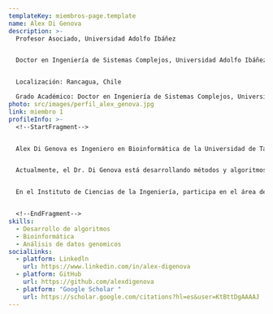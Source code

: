 ```yaml
---
templateKey: miembros-page.template
name: Alex Di Genova
description: >-
  Profesor Asociado, Universidad Adolfo Ibáñez


  Doctor en Ingeniería de Sistemas Complejos, Universidad Adolfo Ibáñez


  Localización: Rancagua, Chile

  Grado Académico: Doctor en Ingeniería de Sistemas Complejos, Universidad Adolfo Ibáñez
photo: src/images/perfil_alex_genova.jpg
link: miembro 1
profileInfo: >-
  <!--StartFragment-->


  Alex Di Genova es Ingeniero en Bioinformática de la Universidad de Talca y Doctor en Ingeniería de Sistemas Complejos de la Universidad Adolfo Ibáñez. Su línea de investigación se centra en el desarrollo de nuevos algoritmos para el análisis de datos genómicos. Ha publicado más de 30 artículos científicos en revistas ISI y ha participado en proyectos genómicos tanto nacionales como internacionales.


  Actualmente, el Dr. Di Genova está desarrollando métodos y algoritmos computacionales para caracterizar reordenamientos genómicos en distintos tipos de cáncer humano, con el objetivo de comprender cómo estos procesos mutacionales contribuyen a la progresión y evolución de esta enfermedad.


  En el Instituto de Ciencias de la Ingeniería, participa en el área de Biología Computacional y Biotecnología.


  <!--EndFragment-->
skills:
  - Desarrollo de algoritmos
  - Bioinformática
  - Análisis de datos genomicos
socialLinks:
  - platform: Linkedln
    url: https://www.linkedin.com/in/alex-digenova
  - platform: GitHub
    url: https://github.com/alexdigenova
  - platform: "Google Scholar "
    url: https://scholar.google.com/citations?hl=es&user=KtBttDgAAAAJ
---
```

